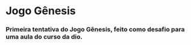 # Jogo Gênesis

### Primeira tentativa do Jogo Gênesis, feito como desafio para uma aula do curso da dio.
